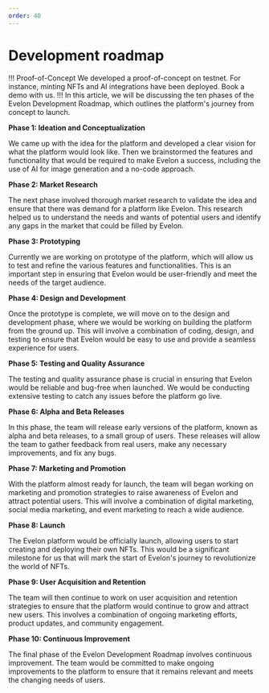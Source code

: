 ```yaml
---
order: 40
---
```

# Development roadmap
!!! Proof-of-Concept
We developed a proof-of-concept on testnet. For instance, minting NFTs and AI integrations have been deployed. Book a demo with us.
!!!
In this article, we will be discussing the ten phases of the Evelon Development Roadmap, which outlines the platform's journey from concept to launch.

**Phase 1: Ideation and Conceptualization**

We came up with the idea for the platform and developed a clear vision for what the platform would look like. Then we brainstormed the features and functionality that would be required to make Evelon a success, including the use of AI for image generation and a no-code approach.

**Phase 2: Market Research**

The next phase involved thorough market research to validate the idea and ensure that there was demand for a platform like Evelon. This research helped us to understand the needs and wants of potential users and identify any gaps in the market that could be filled by Evelon.

**Phase 3: Prototyping**

Currently we are working on prototype of the platform, which will allow us to test and refine the various features and functionalities. This is an important step in ensuring that Evelon would be user-friendly and meet the needs of the target audience.

**Phase 4: Design and Development**

Once the prototype is complete, we will move on to the design and development phase, where we would be working on building the platform from the ground up. This will involve a combination of coding, design, and testing to ensure that Evelon would be easy to use and provide a seamless experience for users.

**Phase 5: Testing and Quality Assurance**

The testing and quality assurance phase is crucial in ensuring that Evelon would be reliable and bug-free when launched. We would be conducting extensive testing to catch any issues before the platform go live.

**Phase 6: Alpha and Beta Releases**

In this phase, the team will release early versions of the platform, known as alpha and beta releases, to a small group of users. These releases will allow the team to gather feedback from real users, make any necessary improvements, and fix any bugs.

**Phase 7: Marketing and Promotion**

With the platform almost ready for launch, the team will began working on marketing and promotion strategies to raise awareness of Evelon and attract potential users. This will involve a combination of digital marketing, social media marketing, and event marketing to reach a wide audience.

**Phase 8: Launch**

The Evelon platform would be officially launch, allowing users to start creating and deploying their own NFTs. This would be a significant milestone for us that will mark the start of Evelon's journey to revolutionize the world of NFTs.

**Phase 9: User Acquisition and Retention**

The team will then continue to work on user acquisition and retention strategies to ensure that the platform would continue to grow and attract new users. This involves a combination of ongoing marketing efforts, product updates, and community engagement.

**Phase 10: Continuous Improvement**

The final phase of the Evelon Development Roadmap involves continuous improvement. The team would be committed to make ongoing improvements to the platform to ensure that it remains relevant and meets the changing needs of users.
